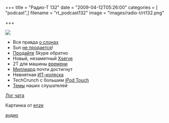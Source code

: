 +++
title = "Радио-Т 132"
date = "2009-04-12T05:26:00"
categories = [ "podcast",]
filename = "rt_podcast132"
image = "images/radio-t/rt132.png"

+++

![](https://radio-t.com/images/radio-t/rt132.png)

- Вся правда [о слонах](http://evernote.com)
- Sun [не продается](http://habrahabr.ru/blogs/Sun/56613/)!
- [Продайте](http://www.techcrunch.com/2009/04/10/report-founders-want-to-buy-skype-from-ebay/) Skype обратно
- Новый, незаметный [Xserve](http://hard.compulenta.ru/417385/)
- 2Т для машины [времени](http://www.appleinsider.com/articles/09/04/06/image_hinting_at_2tb_time_capsule_likely_an_oversight.html)
- [Миллиард](http://www.techcrunch.com/2009/04/10/when-will-apple-hit-1-billion-app-downloads/) почти достигнут
- Невнятная [ИТ–коляска](http://www.engadget.com/2009/04/07/gm-and-segways-p-u-m-a-unveiled-and-no-this-isnt-a-joke/)
- TechCrunch с большим [iPod Touch](http://www.crunchgear.com/2009/04/09/crunchtablet-hits-the-net-a-little-early/)
- [Темы](/p/2009/04/08/prep-132/) наших слушателей

[Лог чата](http://chat.radio-t.com/logs/radio-t-132.html)

Картинка от [enze](http://enze.livejournal.com/34218.html)

[аудио](https://cdn.radio-t.com/rt_podcast132.mp3)
<audio src="https://cdn.radio-t.com/rt_podcast132.mp3" preload="none"></audio>
